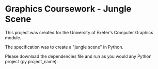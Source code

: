 # Graphics Coursework - Jungle Scene

This project was created for the University of Exeter's Computer Graphics module. 

The specification was to create a "jungle scene" in Python. 

Please download the dependencies file and run as you would any Python project (py project_name). 
